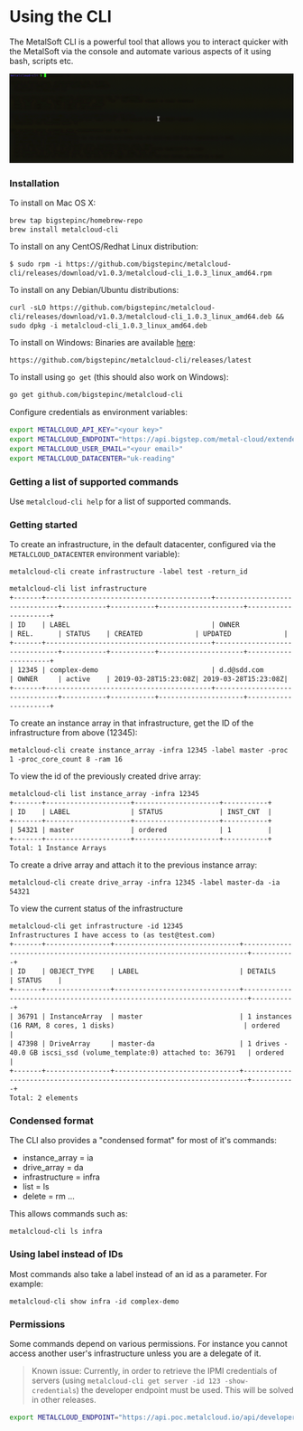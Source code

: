 # Using the CLI


The MetalSoft CLI is a powerful tool that allows you to interact quicker with the MetalSoft via the console and automate various aspects of it using bash, scripts etc.

![metalcloud-cli](/assets/guides/metalcloud-cli-animated.gif)

### Installation

To install on Mac OS X:
```
brew tap bigstepinc/homebrew-repo
brew install metalcloud-cli
```

To install on any CentOS/Redhat Linux distribution:
```
$ sudo rpm -i https://github.com/bigstepinc/metalcloud-cli/releases/download/v1.0.3/metalcloud-cli_1.0.3_linux_amd64.rpm
```

To install on any Debian/Ubuntu distributions:
```
curl -sLO https://github.com/bigstepinc/metalcloud-cli/releases/download/v1.0.3/metalcloud-cli_1.0.3_linux_amd64.deb && sudo dpkg -i metalcloud-cli_1.0.3_linux_amd64.deb
```

To install on Windows:
Binaries are available [here](https://github.com/bigstepinc/metalcloud-cli/releases/latest):
```
https://github.com/bigstepinc/metalcloud-cli/releases/latest
```


To install using `go get` (this should also work on Windows):
```bash
go get github.com/bigstepinc/metalcloud-cli
```

Configure credentials as environment variables:
```bash
export METALCLOUD_API_KEY="<your key>"
export METALCLOUD_ENDPOINT="https://api.bigstep.com/metal-cloud/extended"
export METALCLOUD_USER_EMAIL="<your email>"
export METALCLOUD_DATACENTER="uk-reading"
```

### Getting a list of supported commands

Use `metalcloud-cli help` for a list of supported commands.


### Getting started

To create an infrastructure, in the default datacenter, configured via the `METALCLOUD_DATACENTER` environment variable):
```
metalcloud-cli create infrastructure -label test -return_id
```

```
metalcloud-cli list infrastructure 
+-------+-----------------------------------------+-------------------------------+-----------+-----------+---------------------+---------------------+
| ID    | LABEL                                   | OWNER                         | REL.      | STATUS    | CREATED             | UPDATED             |
+-------+-----------------------------------------+-------------------------------+-----------+-----------+---------------------+---------------------+
| 12345 | complex-demo                            | d.d@sdd.com                   | OWNER     | active    | 2019-03-28T15:23:08Z| 2019-03-28T15:23:08Z|
+-------+-----------------------------------------+-------------------------------+-----------+-----------+---------------------+---------------------+
```

To create an instance array in that infrastructure, get the ID of the infrastructure from above (12345):

```
metalcloud-cli create instance_array -infra 12345 -label master -proc 1 -proc_core_count 8 -ram 16
```

To view the id of the previously created drive array:

```
metalcloud-cli list instance_array -infra 12345
+-------+---------------------+---------------------+-----------+
| ID    | LABEL               | STATUS              | INST_CNT  |
+-------+---------------------+---------------------+-----------+
| 54321 | master              | ordered             | 1         |
+-------+---------------------+---------------------+-----------+
Total: 1 Instance Arrays
```

To create a drive array and attach it to the previous instance array:

```
metalcloud-cli create drive_array -infra 12345 -label master-da -ia 54321
```

To view the current status of the infrastructure

```
metalcloud-cli get infrastructure -id 12345
Infrastructures I have access to (as test@test.com)
+-------+----------------+-------------------------------+-----------------------------------------------------------------------+-----------+
| ID    | OBJECT_TYPE    | LABEL                         | DETAILS                                                               | STATUS    |
+-------+----------------+-------------------------------+-----------------------------------------------------------------------+-----------+
| 36791 | InstanceArray  | master                        | 1 instances (16 RAM, 8 cores, 1 disks)                                | ordered   |
| 47398 | DriveArray     | master-da                     | 1 drives - 40.0 GB iscsi_ssd (volume_template:0) attached to: 36791   | ordered   |
+-------+----------------+-------------------------------+-----------------------------------------------------------------------+-----------+
Total: 2 elements
```

### Condensed format

The CLI also provides a "condensed format" for most of it's commands:
* instance_array = ia
* drive_array = da
* infrastructure = infra
* list = ls
* delete = rm
...

This allows commands such as:
```
metalcloud-cli ls infra
```

### Using label instead of IDs

Most commands also take a label instead of an id as a parameter. For example:
```
metalcloud-cli show infra -id complex-demo
```


### Permissions

Some commands depend on various permissions. For instance you cannot access another user's infrastructure unless you are a delegate of it. 

>Known issue: Currently, in order to retrieve the IPMI credentials of servers (using `metalcloud-cli get server -id 123 -show-credentials`) the developer endpoint must be used. This will be solved in other releases.

```bash
export METALCLOUD_ENDPOINT="https://api.poc.metalcloud.io/api/developer/developer"
```


